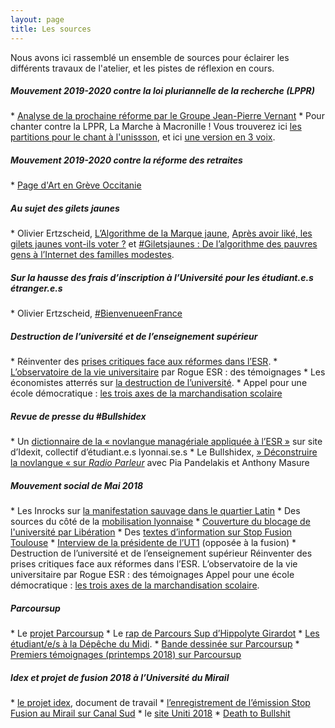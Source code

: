 ```yaml
---
layout: page
title: Les sources
---
```


Nous avons ici rassemblé un ensemble de sources pour éclairer les différents travaux de l'atelier, et les pistes de réflexion en cours.

<h5>Mouvement 2019-2020 contre la loi pluriannelle de la recherche (LPPR)</h5>
* <a href="http://www.groupejeanpierrevernant.info/#Desenfumage">Analyse de la prochaine réforme par le Groupe Jean-Pierre Vernant</a>
* Pour chanter contre la LPPR, La Marche à Macronille ! Vous trouverez ici <a href="doc/Marche-Macronille-unisson.pdf">les partitions pour le chant à l'unissson</a>, et ici <a href="doc/Marche-Macronille-3-voix.pdf">une version en 3 voix</a>.

<h5>Mouvement 2019-2020 contre la réforme des retraites</h5>
* <a href="https://artengreveoccitanie.art/">Page d'Art en Grève Occitanie</a>

<h5>Au sujet des gilets jaunes</h5>
* Olivier Ertzscheid, <a href="https://www.affordance.info/mon_weblog/2018/12/algorithme-marque-jaune.html">L’Algorithme de la Marque jaune</a>, <a href="https://www.affordance.info/mon_weblog/2018/12/les-gilets-jaunes-vont-ils-voter.html">Après avoir liké, les gilets jaunes vont-ils voter ?</a> et  <a href="https://www.affordance.info/mon_weblog/2018/11/gilets-jaunes-internet-familles-modestes-facebook.html">#Giletsjaunes : De l’algorithme des pauvres gens à l’Internet des familles modestes</a>.

<h5>Sur la hausse des frais d’inscription à l’Université pour les étudiant.e.s étranger.e.s</h5>
* Olivier Ertzscheid, <a href="https://www.affordance.info/mon_weblog/2018/11/bienvenueenfrance.html">#BienvenueenFrance</a>

<h5>Destruction de l’université et de l’enseignement supérieur</h5>
* Réinventer des <a href="https://pds.hypotheses.org/">prises critiques face aux réformes dans l’ESR</a>.
* <a href="https://obs-selection.rogueesr.fr/">L’observatoire de la vie universitaire</a> par Rogue ESR : des témoignages
* Les économistes atterrés sur <a href="http://www.atterres.org/article/en-marche-vers-la-destruction-de-luniversit%C3%A9">la destruction de l’université</a>.
* Appel pour une école démocratique : <a href="http://www.skolo.org/2001/06/12/les-trois-axes-de-la-marchandisation-scolaire/">les trois axes de la marchandisation scolaire</a>

<h5>Revue de presse du #Bullshidex</h5>
* Un <a href="https://idexitlyon.wordpress.com/2018/03/11/un-dictionnaire-de-la-novlangue-manageriale-appliquee-a-lesr/#more-185">dictionnaire de la « novlangue managériale appliquée à l’ESR »</a> sur site d’Idexit, collectif d’étudiant.e.s lyonnai.se.s
* Le Bullshidex, <a href="https://soundcloud.com/user-898678423/le-bullshidex-deconstruire-la-novlangue-avec-pia-pandelakis-et-anthony-masure">&raquo;&nbsp;Déconstruire la novlangue&nbsp;&laquo; sur <em>Radio Parleur</em></a> avec Pia Pandelakis et Anthony Masure

<h5>Mouvement social de Mai 2018</h5>
* Les Inrocks sur <a href="https://www.lesinrocks.com/2018/03/21/actualite/suite-la-dissolution-de-la-fac-du-mirail-toulouse-une-manifestation-sauvage-secoue-le-quartier-latin-111061327/">la manifestation sauvage dans le quartier Latin</a>
* Des sources du côté de la <a href="https://ateliercreationcontestation.github.io/sources/les">mobilisation lyonnaise</a>
* <a href="www.liberation.fr/france/2018/03/21/a-l-universite-du-mirail-a-toulouse-mai-68-ils-commemorent-on-recommence_1637868">Couverture du blocage de l'université par Libération</a>
* Des <a href="http://stopfusiontoulouse.wixsite.com/stopfusion/servez-vous-textes-rapports-lois">textes d’information sur Stop Fusion Toulouse</a>
* <a href="http://ledecode.ut-capitole.fr/projet-de-fusion-interview-presidente-ut1-659019.kjsp">Interview de la présidente de l’UT1</a> (opposée à la fusion)
* Destruction de l’université et de l’enseignement supérieur
Réinventer des prises critiques face aux réformes dans l’ESR.
L’observatoire de la vie universitaire par Rogue ESR : des témoignages
Appel pour une école démocratique : <a href="http://www.skolo.org/2001/06/12/les-trois-axes-de-la-marchandisation-scolaire/">les trois axes de la marchandisation scolaire</a>.

<h5>Parcoursup</h5>
* Le <a href="http://cache.media.eduscol.education.fr/file/plan_Etudiants/03/7/Fiches_Avenir_mode_emploi-VD_880037.pdf">projet Parcoursup</a>
* Le <a href="https://www.franceinter.fr/emissions/la-chronique-d-hippolyte-girardot/la-chronique-d-hippolyte-girardot-30-mars-2018">rap de Parcours Sup d’Hippolyte Girardot</a>
* <a href="v">Les étudiant/e/s à la Dépêche du Midi</a>.
* <a href="http://janinebd.fr/parcoursup/">Bande dessinée sur Parcoursup</a>
* <a href="https://obs-selection.rogueesr.fr/temoignages-recus/">Premiers témoignages (printemps 2018) sur Parcoursup</a>

<h5>Idex et projet de fusion 2018 à l’Université du Mirail</h5>
* <a href="https://drive.google.com/open?id=1uOyr5xVlE9jTRYq1tgc7B79h4PVThtLt">le projet idex</a>, document de travail
* <a href="http://www.canalsud.net/?Stop-fusion-au-Mirail">l’enregistrement de l’émission Stop Fusion au Mirail sur Canal Sud</a>
* le <a href="http://uniti2018.univ-toulouse.fr/">site Uniti 2018</a>
* <a href="http://deathtobullshit.com/">Death to Bullshit</a>








